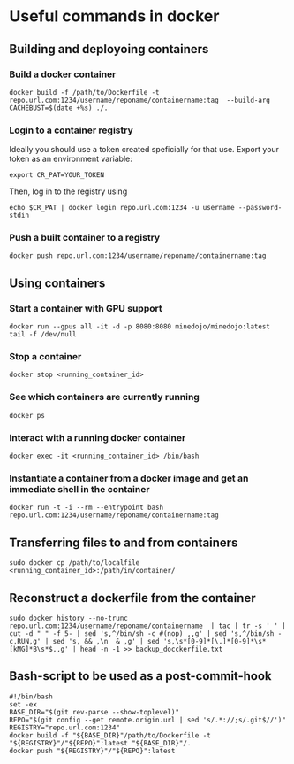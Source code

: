 # Useful commands in docker

## Building and deployoing containers

### Build a docker container
```
docker build -f /path/to/Dockerfile -t repo.url.com:1234/username/reponame/containername:tag  --build-arg CACHEBUST=$(date +%s) ./.
```

### Login to a container registry

Ideally you should use a token created speficially for that use. Export your token as an environment variable:

```
export CR_PAT=YOUR_TOKEN
```

Then, log in to the registry using

```
echo $CR_PAT | docker login repo.url.com:1234 -u username --password-stdin
```

### Push a built container to a registry
```
docker push repo.url.com:1234/username/reponame/containername:tag
```

## Using containers

### Start a container with GPU support

```
docker run --gpus all -it -d -p 8080:8080 minedojo/minedojo:latest tail -f /dev/null
```

### Stop a container

```
docker stop <running_container_id>
```

### See which containers are currently running

```
docker ps
```

### Interact with a running docker container

```
docker exec -it <running_container_id> /bin/bash
```

### Instantiate a container from a docker image and get an immediate shell in the container 

```
docker run -t -i --rm --entrypoint bash repo.url.com:1234/username/reponame/containername:tag
```

## Transferring files to and from containers

```
sudo docker cp /path/to/localfile <running_container_id>:/path/in/container/
```

## Reconstruct a dockerfile from the container 

```
sudo docker history --no-trunc repo.url.com:1234/username/reponame/containername  | tac | tr -s ' ' | cut -d " " -f 5- | sed 's,^/bin/sh -c #(nop) ,,g' | sed 's,^/bin/sh -c,RUN,g' | sed 's, && ,\n  & ,g' | sed 's,\s*[0-9]*[\.]*[0-9]*\s*[kMG]*B\s*$,,g' | head -n -1 >> backup_docckerfile.txt
```

## Bash-script to be used as a post-commit-hook

```
#!/bin/bash
set -ex
BASE_DIR="$(git rev-parse --show-toplevel)"
REPO="$(git config --get remote.origin.url | sed 's/.*://;s/.git$//')"
REGISTRY="repo.url.com:1234"
docker build -f "${BASE_DIR}"/path/to/Dockerfile -t "${REGISTRY}"/"${REPO}":latest "${BASE_DIR}"/.
docker push "${REGISTRY}"/"${REPO}":latest
```
